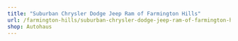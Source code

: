 ```yaml
---
title: "Suburban Chrysler Dodge Jeep Ram of Farmington Hills"
url: /farmington-hills/suburban-chrysler-dodge-jeep-ram-of-farmington-hills/
shop: Autohaus
---
```

